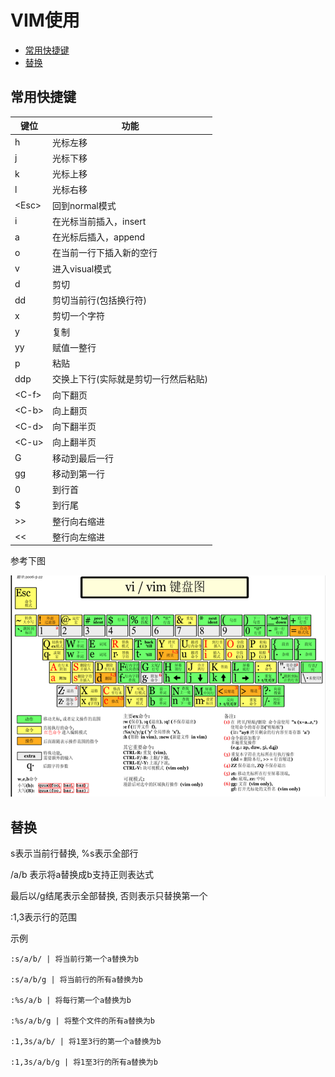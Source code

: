 # VIM使用

* [常用快捷键](#常用快捷键)
* [替换](#替换)

## 常用快捷键

键位 | 功能
--- | ---
h | 光标左移
j | 光标下移
k | 光标上移
l | 光标右移
&lt;Esc&gt; | 回到normal模式
i | 在光标当前插入，insert
a | 在光标后插入，append
o | 在当前一行下插入新的空行
v | 进入visual模式
d | 剪切
dd | 剪切当前行(包括换行符)
x | 剪切一个字符
y | 复制
yy | 赋值一整行
p | 粘贴
ddp | 交换上下行(实际就是剪切一行然后粘贴)
\<C-f> | 向下翻页
\<C-b> | 向上翻页
\<C-d> | 向下翻半页
\<C-u> | 向上翻半页
G | 移动到最后一行
gg | 移动到第一行
0 | 到行首
$ | 到行尾
&gt;&gt; | 整行向右缩进
&lt;&lt; | 整行向左缩进

参考下图

![avatar](./vim_keyboard.png)

## 替换

s表示当前行替换, %s表示全部行

/a/b 表示将a替换成b支持正则表达式

最后以/g结尾表示全部替换, 否则表示只替换第一个

:1,3表示行的范围

示例

```
:s/a/b/ | 将当前行第一个a替换为b

:s/a/b/g | 将当前行的所有a替换为b

:%s/a/b | 将每行第一个a替换为b

:%s/a/b/g | 将整个文件的所有a替换为b

:1,3s/a/b/ | 将1至3行的第一个a替换为b

:1,3s/a/b/g | 将1至3行的所有a替换为b

```


